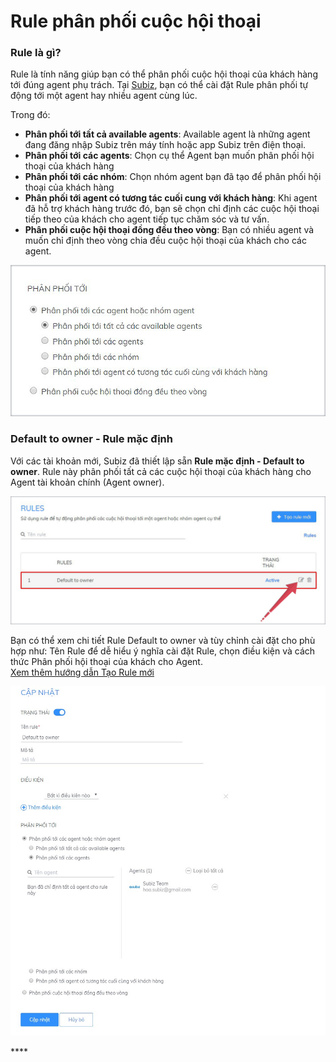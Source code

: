 # Rule phân phối cuộc hội thoại

### Rule là gì?

Rule là tính năng giúp bạn có thể phân phối cuộc hội thoại của khách hàng tới đúng agent phụ trách. Tại [Subiz](https://subiz.com/), bạn có thể cài đặt Rule phân phối tự động tới một agent hay nhiều agent cùng lúc. 

Trong đó:

* **Phân phối tới tất cả available agents**: Available agent là những agent đang đăng nhập Subiz trên máy tính hoặc app Subiz trên điện thoại. 
* **Phân phối tới các agents**: Chọn cụ thể Agent bạn muốn phân phối hội thoại của khách hàng
* **Phân phối tới các nhóm**: Chọn nhóm agent bạn đã tạo để phân phối hội thoại của khách hàng
* **Phân phối tới agent có tương tác cuối cung với khách hàng**: Khi agent đã hỗ trợ khách hàng trước đó, bạn sẽ chọn chỉ định các cuộc hội thoại tiếp theo của khách cho agent tiếp tục chăm sóc và tư vấn.
* **Phân phối cuộc hội thoại đồng đều theo vòng**: Bạn có nhiều agent và muốn chỉ định theo vòng chia đều cuộc hội thoại của khách cho các agent. 

![](../../../.gitbook/assets/phan-phoi-toi.jpg)

### Default to owner - Rule mặc định

Với các tài khoản mới, Subiz đã thiết lập sẵn **Rule mặc định - Default to owner**. Rule này phân phối tất cả các cuộc hội thoại của khách hàng cho Agent tài khoản chính \(Agent owner\).

![Default to owner - Rule m&#x1EB7;c &#x111;&#x1ECB;nh](../../../.gitbook/assets/rule.jpg)

Bạn có thể xem chi tiết  Rule Default to owner và tùy chỉnh cài đặt  cho phù hợp như: Tên Rule để dễ hiểu ý nghĩa cài đặt Rule, chọn điều kiện và cách thức Phân phối hội thoại của khách cho Agent.  
[Xem thêm hướng dẫn Tạo Rule mới](https://help.subiz.com/bat-dau-voi-subiz/trien-khai-hoat-dong/phan-phoi-cuoc-hoi-thoai/tao-rule-moi)

![Xem chi ti&#x1EBF;t c&#xE0;i &#x111;&#x1EB7;t Rule](../../../.gitbook/assets/rule-2%20%281%29.jpg)

     

\*\*\*\*



